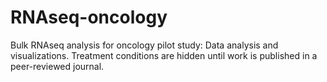 # RNAseq-oncology
Bulk RNAseq analysis for oncology pilot study: Data analysis and visualizations. Treatment conditions are hidden until work is published in a peer-reviewed journal.
